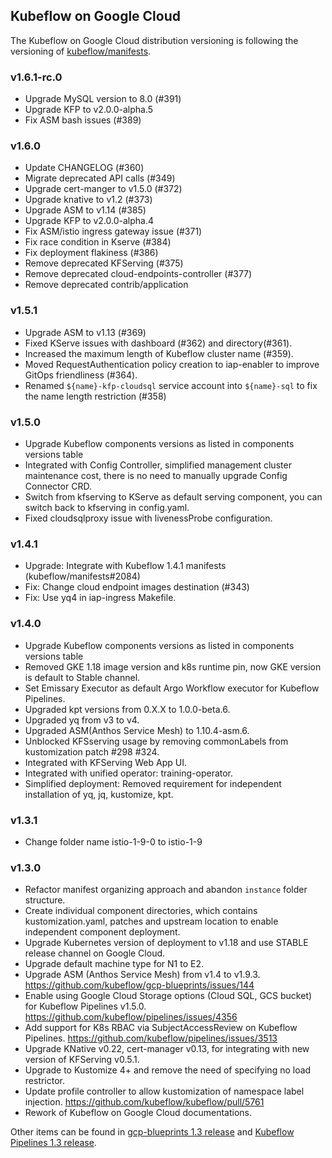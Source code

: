 ## Kubeflow on Google Cloud

The Kubeflow on Google Cloud distribution versioning is following the versioning of [kubeflow/manifests](https://github.com/kubeflow/manifests).

### v1.6.1-rc.0

* Upgrade MySQL version to 8.0 (#391)
* Upgrade KFP to v2.0.0-alpha.5
* Fix ASM bash issues (#389)

### v1.6.0

* Update CHANGELOG (#360)
* Migrate deprecated API calls (#349)
* Upgrade cert-manger to v1.5.0 (#372)
* Upgrade knative to v1.2 (#373)
* Upgrade ASM to v1.14 (#385)
* Upgrade KFP to v2.0.0-alpha.4
* Fix ASM/istio ingress gateway issue (#371)
* Fix race condition in Kserve (#384)
* Fix deployment flakiness (#386)
* Remove deprecated KFServing (#375)
* Remove deprecated cloud-endpoints-controller (#377)
* Remove deprecated contrib/application

### v1.5.1

* Upgrade ASM to v1.13 (#369)
* Fixed KServe issues with dashboard (#362) and directory(#361).
* Increased the maximum length of Kubeflow cluster name (#359).
* Moved RequestAuthentication policy creation to iap-enabler to improve GitOps friendliness (#364).
* Renamed `${name}-kfp-cloudsql` service account into `${name}-sql` to fix the name length restriction (#358)

### v1.5.0

* Upgrade Kubeflow components versions as listed in components versions table
* Integrated with Config Controller, simplified management cluster maintenance cost, there is no need to manually upgrade Config Connector CRD.
* Switch from kfserving to KServe as default serving component, you can switch back to kfserving in config.yaml.
* Fixed cloudsqlproxy issue with livenessProbe configuration.

### v1.4.1

* Upgrade: Integrate with Kubeflow 1.4.1 manifests (kubeflow/manifests#2084)
* Fix: Change cloud endpoint images destination (#343)
* Fix: Use yq4 in iap-ingress Makefile.

### v1.4.0

* Upgrade Kubeflow components versions as listed in components versions table
* Removed GKE 1.18 image version and k8s runtime pin, now GKE version is default to Stable channel.
* Set Emissary Executor as default Argo Workflow executor for Kubeflow Pipelines.
* Upgraded kpt versions from 0.X.X to 1.0.0-beta.6.
* Upgraded yq from v3 to v4.
* Upgraded ASM(Anthos Service Mesh) to 1.10.4-asm.6.
* Unblocked KFSserving usage by removing commonLabels from kustomization patch #298 #324.
* Integrated with KFServing Web App UI.
* Integrated with unified operator: training-operator.
* Simplified deployment: Removed requirement for independent installation of yq, jq, kustomize, kpt.

### v1.3.1

* Change folder name istio-1-9-0 to istio-1-9

### v1.3.0

*  Refactor manifest organizing approach and abandon `instance` folder structure.
*  Create individual component directories, which contains kustomization.yaml, patches and upstream location to enable independent component deployment.
*  Upgrade Kubernetes version of deployment to v1.18 and use STABLE release channel on Google Cloud.
*  Upgrade default machine type for N1 to E2.
*  Upgrade ASM (Anthos Service Mesh) from v1.4 to v1.9.3. https://github.com/kubeflow/gcp-blueprints/issues/144
*  Enable using Google Cloud Storage options (Cloud SQL, GCS bucket) for Kubeflow Pipelines v1.5.0. https://github.com/kubeflow/pipelines/issues/4356
*  Add support for K8s RBAC via SubjectAccessReview on Kubeflow Pipelines. https://github.com/kubeflow/pipelines/issues/3513
*  Upgrade KNative v0.22, cert-manager v0.13, for integrating with new version of KFServing v0.5.1.
*  Upgrade to Kustomize 4+ and remove the need of specifying no load restrictor.
*  Update profile controller to allow kustomization of namespace label injection. https://github.com/kubeflow/kubeflow/pull/5761
*  Rework of Kubeflow on Google Cloud documentations.

Other items can be found in [gcp-blueprints 1.3 release](https://github.com/kubeflow/gcp-blueprints/projects/2) and [Kubeflow Pipelines 1.3 release](https://github.com/kubeflow/pipelines/projects/12).
